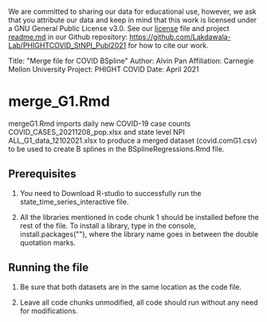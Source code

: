 We are committed to sharing our data for educational use, however, we ask that you attribute our data and keep in mind that this work is licensed under a GNU General Public License v3.0. See our [license](https://github.com/Lakdawala-Lab/PHIGHTCOVID_StNPI_Publ2021/blob/main/LICENSE) file and project [readme.md](https://github.com/Lakdawala-Lab/PHIGHTCOVID_StNPI_Publ2021/blob/main/README.md) in our Github repository: https://github.com/Lakdawala-Lab/PHIGHTCOVID_StNPI_Publ2021 for how to cite our work. 

Title: "Merge file for COVID BSpline"
Author: Alvin Pan 
Affiliation: Carnegie Mellon University
Project: PHIGHT COVID
Date: April 2021

# merge_G1.Rmd 

mergeG1.Rmd imports daily new COVID-19 case counts COVID_CASES_20211208_pop.xlsx and state level NPI  ALL_G1_data_12102021.xlsx to produce a merged dataset (covid.comG1.csv) to be used to create B splines in the BSplineRegressions.Rmd file.


## Prerequisites

1. You need to Download R-studio to successfully run the state_time_series_interactive file.

2. All the libraries mentioned in code chunk 1 should be installed before the rest of the file.
To install a library, type in the console, install.packages(""), where the library name goes
in between the double quotation marks.


## Running the file

1. Be sure that both datasets are in the same location as the code file.

2. Leave all code chunks unmodified, all code should run without any need for modifications. 

